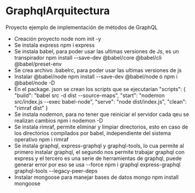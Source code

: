 # GraphqlArquitectura
Proyecto ejemplo de implementación de métodos de GraphQL

- Creación proyecto node
    nom init -y
- Se instala express
    npm i express
- Se instala babel, para poder usar las ultimas versiones de Js, es un transpirador
    npm install --save-dev @babel/core @babel/cli @babel/preset-env
- Se crea archivo .babelrc, para poder usar las ultimas versiones de js
- Instalar @babel/node
    npm install --save-dev @babel/node
    ó
    npm i @babel/node -D
- En el package. json se crean los scripts que se ejecutarian
    "scripts": {
        "build": "babel src -d dist --source-maps",
        "start": "nodemon src/index.js --exec babel-node",
        "serve": "node dist/index.js",
        "clean": "rimraf dist"
    }
- Se instala nodemon, para no tener que reiniciar el servidor cada qeu se realizan cambios
    npm i nodemon -D
- Se instala rimraf, permite eliminar y limpiar directorios, esto en caso de los directorios compilados por babel, independiente del sistema operativo
    npm i rimraf
- Se instala graphql, express-graphql y graphql-tools, lo cua permite al primero instalar graphql, el segundo nos permite trabajar graphql con express y el tercero es una serie de herramientas de graphql, puede generar error por eso se usa --force
    npm i graphql express-graphql graphql-tools --legacy-peer-deps
- Instalar mongoose para manejar bases de datos mongo
    npm install mongoose
